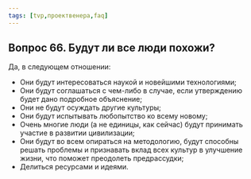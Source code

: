 ```yaml
---
tags: [tvp,проектвенера,faq]
---
```

## Вопрос 66. Будут ли все люди похожи?

Да, в следующем отношении:

-   Они будут интересоваться наукой и новейшими технологиями;
-   Они будут соглашаться с чем-либо в случае, если утверждению будет дано подробное объяснение;
-   Они не будут осуждать другие культуры;
-   Они будут испытывать любопытство ко всему новому;
-   Очень многие люди (а не единицы, как сейчас) будут принимать участие в развитии цивилизации;
-   Они будут во всем опираться на методологию, будут способны решать проблемы и признавать вклад всех культур в улучшение жизни, что поможет преодолеть предрассудки;
-   Делиться ресурсами и идеями.